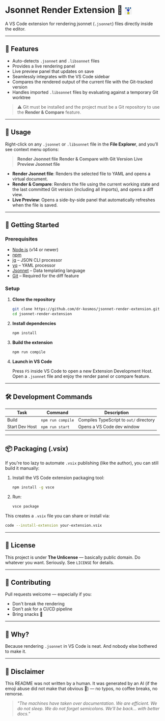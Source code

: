 # Jsonnet Render Extension 🎯 <img src="images/logo.png" alt="Logo" width="24" style="vertical-align: middle;" />

A VS Code extension for rendering jsonnet (`.jsonnet`) files directly inside the editor.

---

## 🔧 Features

* Auto-detects `.jsonnet` and `.libsonnet` files
* Provides a live rendering panel
* Live preview panel that updates on save
* Seamlessly integrates with the VS Code sidebar
* Compares the rendered output of the current file with the Git-tracked version
* Handles imported `.libsonnet` files by evaluating against a temporary Git worktree

> ⚠️ Git must be installed and the project must be a Git repository to use the **Render & Compare** feature.

---

## 📂 Usage

Right-click on any `.jsonnet` or `.libsonnet` file in the **File Explorer**, and you’ll see context menu options:

> **Render Jsonnet file**
> **Render & Compare with Git Version**
> **Live Preview Jsonnet file**

* **Render Jsonnet file**: Renders the selected file to YAML and opens a virtual document.
* **Render & Compare**: Renders the file using the current working state and the last committed Git version (including all imports), and opens a diff view.
* **Live Preview**: Opens a side-by-side panel that automatically refreshes when the file is saved.

---

## 🚀 Getting Started

### Prerequisites

* [Node.js](https://nodejs.org) (v14 or newer)
* [npm](https://www.npmjs.com/)
* [jq](https://stedolan.github.io/jq/) – JSON CLI processor
* [yq](https://github.com/mikefarah/yq) – YAML processor
* [Jsonnet](https://jsonnet.org/) – Data templating language
* [Git](https://git-scm.com/) – Required for the diff feature

### Setup

1. **Clone the repository**

   ```bash
   git clone https://github.com/dr-kosmos/jsonnet-render-extension.git
   cd jsonnet-render-extension
   ```

2. **Install dependencies**

   ```bash
   npm install
   ```

3. **Build the extension**

   ```bash
   npm run compile
   ```

4. **Launch in VS Code**

   Press `F5` inside VS Code to open a new Extension Development Host.
   Open a `.jsonnet` file and enjoy the render panel or compare feature.

---

## 🛠️ Development Commands

| Task           | Command           | Description                             |
| -------------- | ----------------- | --------------------------------------- |
| Build          | `npm run compile` | Compiles TypeScript to `out/` directory |
| Start Dev Host | `npm run start`   | Opens a VS Code dev window              |

---

## 📦 Packaging (.vsix)

If you're too lazy to automate `.vsix` publishing (like the author), you can still build it manually:

1. Install the VS Code extension packaging tool:

   ```bash
   npm install -g vsce
   ```

2. Run:

   ```bash
   vsce package
   ```

This creates a `.vsix` file you can share or install via:

```bash
code --install-extension your-extension.vsix
```

---

## 📄 License

This project is under **The Unlicense** — basically public domain.
Do whatever you want. Seriously. See `LICENSE` for details.

---

## 🤝 Contributing

Pull requests welcome — especially if you:

* Don't break the rendering
* Don’t ask for a CI/CD pipeline
* Bring snacks 🍟

---

## 🧠 Why?

Because rendering `.jsonnet` in VS Code is neat.
And nobody else bothered to make it.

---

## 🤖 Disclaimer

This README was not written by a human. It was generated by an AI (if the emoji abuse did not make that obvious 🤣) — no typos, no coffee breaks, no remorse.

> *"The machines have taken over documentation. We are efficient. We do not sleep. We do not forget semicolons. We’ll be back... with better docs."*
